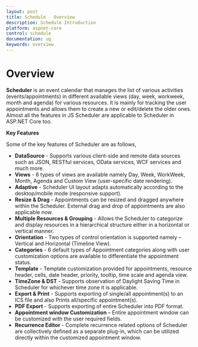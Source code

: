 ```yaml
---
layout: post
title: Schedule - Overview
description: Schedule Introduction
platform: aspnet-core
control: schedule
documentation: ug
keywords: overview
---
```


# Overview

**Scheduler** is an event calendar that manages the list of various activities (events/appointments) in different available views (day, week, workweek, month and agenda) for various resources. It is mainly for tracking the user appointments and allows them to create a new or edit/delete the older ones. Almost all the features in JS Scheduler are applicable to Scheduler in ASP.NET Core too.  

**Key Features**

Some of the key features of Scheduler are as follows, 

* **DataSource** - Supports various client-side and remote data sources such as JSON, RESTful services, OData services, WCF services and much more.
* **Views** - 6 types of views are available namely Day, Week, WorkWeek, Month, Agenda and Custom View (user-specific date rendering).
* **Adaptive** - Scheduler UI layout adapts automatically according to the desktop/mobile mode (responsive support).
* **Resize & Drag** - Appointments can be resized and dragged anywhere within the Scheduler. External drag and drop of appointments are also applicable now.
* **Multiple Resources & Grouping** - Allows the Scheduler to categorize and display resources in a hierarchical structure either in a horizontal or vertical manner.
* **Orientation** - Two types of control orientation is supported namely – Vertical and Horizontal (Timeline View).
* **Categories** - 6 default types of Appointment categories along with user customization options are available to differentiate the appointment status.
* **Template** - Template customization provided for appointments, resource header, cells, date header, priority, tooltip, time scale and agenda view.
* **TimeZone & DST** - Supports observation of Daylight Saving Time in Scheduler for whichever time zone it is applicable.
* **Export & Print** - Supports exporting of single/all appointment(s) to an ICS file and also Prints all/specific appointment(s).
* **PDF Export** - Supports exporting of entire Scheduler into PDF format.
* **Appointment window Customization** – Entire appointment window can be customized with the user required fields.
* **Recurrence Editor** - Complete recurrence related options of Scheduler are collectively defined as a separate plug-in, which can be utilized directly within the customized appointment window.
